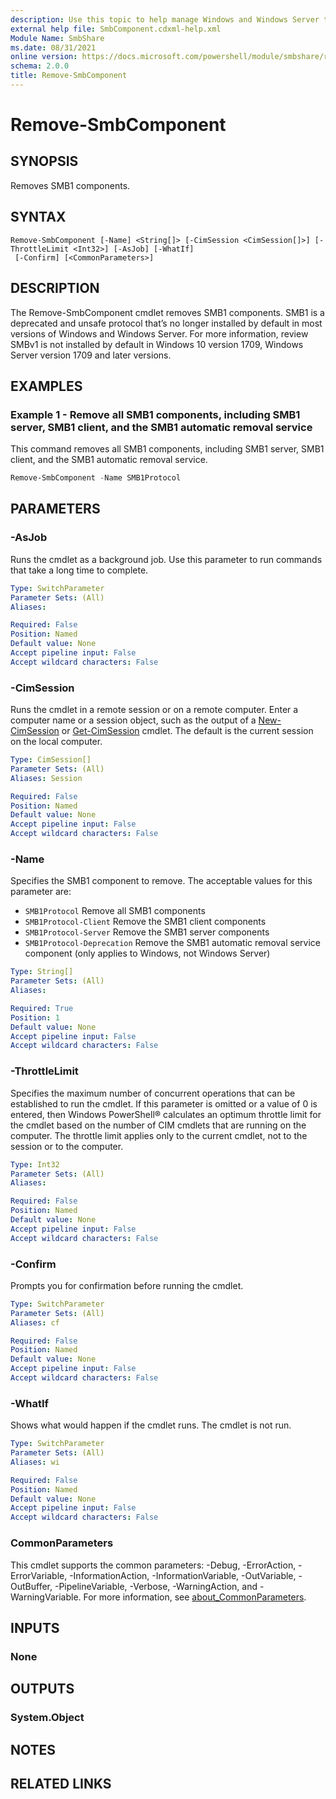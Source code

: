 ```yaml
---
description: Use this topic to help manage Windows and Windows Server technologies with Windows PowerShell.
external help file: SmbComponent.cdxml-help.xml
Module Name: SmbShare
ms.date: 08/31/2021
online version: https://docs.microsoft.com/powershell/module/smbshare/remove-smbcomponent?view=windowsserver2022-ps&wt.mc_id=ps-gethelp
schema: 2.0.0
title: Remove-SmbComponent
---
```


# Remove-SmbComponent

## SYNOPSIS
Removes SMB1 components.

## SYNTAX

```
Remove-SmbComponent [-Name] <String[]> [-CimSession <CimSession[]>] [-ThrottleLimit <Int32>] [-AsJob] [-WhatIf]
 [-Confirm] [<CommonParameters>]
```

## DESCRIPTION
The Remove-SmbComponent cmdlet removes SMB1 components. SMB1 is a deprecated and unsafe protocol that’s no longer installed by default in most versions of Windows and Windows Server. For more information, review SMBv1 is not installed by default in Windows 10 version 1709, Windows Server version 1709 and later versions.

## EXAMPLES


### Example 1 - Remove all SMB1 components, including SMB1 server, SMB1 client, and the SMB1 automatic removal service

This command removes all SMB1 components, including SMB1 server, SMB1 client, and the SMB1 automatic removal service.

```powershell
Remove-SmbComponent -Name SMB1Protocol
```

## PARAMETERS

### -AsJob
Runs the cmdlet as a background job. Use this parameter to run commands that take a long time to complete.

```yaml
Type: SwitchParameter
Parameter Sets: (All)
Aliases:

Required: False
Position: Named
Default value: None
Accept pipeline input: False
Accept wildcard characters: False
```

### -CimSession
Runs the cmdlet in a remote session or on a remote computer. Enter a computer name or a session object, such as the output of a [New-CimSession](https://docs.microsoft.com/powershell/module/cimcmdlets/new-cimsession) or [Get-CimSession](https://go.microsoft.com/fwlink/p/?LinkId=227966) cmdlet. The default is the current session on the local computer.

```yaml
Type: CimSession[]
Parameter Sets: (All)
Aliases: Session

Required: False
Position: Named
Default value: None
Accept pipeline input: False
Accept wildcard characters: False
```

### -Name
Specifies the SMB1 component to remove. The acceptable values for this parameter are: 

- `SMB1Protocol` Remove all SMB1 components 
- `SMB1Protocol-Client` Remove the SMB1 client components 
- `SMB1Protocol-Server` Remove the SMB1 server components
- `SMB1Protocol-Deprecation` Remove the SMB1 automatic removal service component (only applies to Windows, not Windows Server) 

```yaml
Type: String[]
Parameter Sets: (All)
Aliases:

Required: True
Position: 1
Default value: None
Accept pipeline input: False
Accept wildcard characters: False
```

### -ThrottleLimit
Specifies the maximum number of concurrent operations that can be established to run the cmdlet. If this parameter is omitted or a value of 0 is entered, then Windows PowerShell® calculates an optimum throttle limit for the cmdlet based on the number of CIM cmdlets that are running on the computer. The throttle limit applies only to the current cmdlet, not to the session or to the computer.

```yaml
Type: Int32
Parameter Sets: (All)
Aliases:

Required: False
Position: Named
Default value: None
Accept pipeline input: False
Accept wildcard characters: False
```

### -Confirm
Prompts you for confirmation before running the cmdlet.

```yaml
Type: SwitchParameter
Parameter Sets: (All)
Aliases: cf

Required: False
Position: Named
Default value: None
Accept pipeline input: False
Accept wildcard characters: False
```

### -WhatIf
Shows what would happen if the cmdlet runs.
The cmdlet is not run.

```yaml
Type: SwitchParameter
Parameter Sets: (All)
Aliases: wi

Required: False
Position: Named
Default value: None
Accept pipeline input: False
Accept wildcard characters: False
```

### CommonParameters
This cmdlet supports the common parameters: -Debug, -ErrorAction, -ErrorVariable, -InformationAction, -InformationVariable, -OutVariable, -OutBuffer, -PipelineVariable, -Verbose, -WarningAction, and -WarningVariable. For more information, see [about_CommonParameters](http://go.microsoft.com/fwlink/?LinkID=113216).

## INPUTS

### None

## OUTPUTS

### System.Object
## NOTES

## RELATED LINKS
